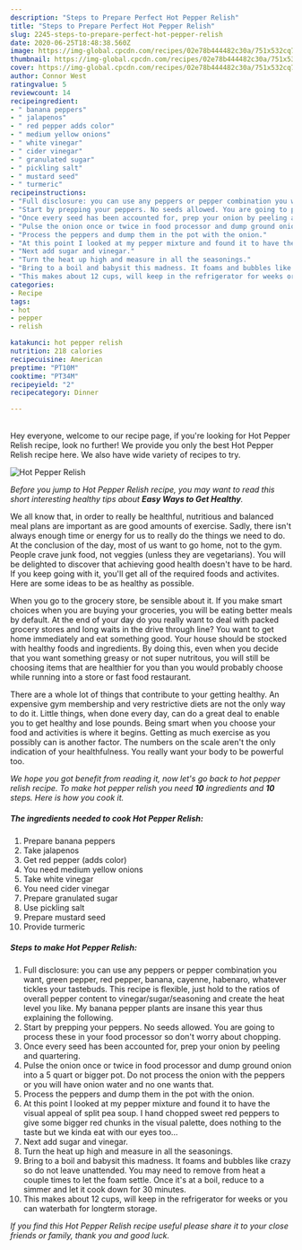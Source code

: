 ```yaml
---
description: "Steps to Prepare Perfect Hot Pepper Relish"
title: "Steps to Prepare Perfect Hot Pepper Relish"
slug: 2245-steps-to-prepare-perfect-hot-pepper-relish
date: 2020-06-25T18:48:38.560Z
image: https://img-global.cpcdn.com/recipes/02e78b444482c30a/751x532cq70/hot-pepper-relish-recipe-main-photo.jpg
thumbnail: https://img-global.cpcdn.com/recipes/02e78b444482c30a/751x532cq70/hot-pepper-relish-recipe-main-photo.jpg
cover: https://img-global.cpcdn.com/recipes/02e78b444482c30a/751x532cq70/hot-pepper-relish-recipe-main-photo.jpg
author: Connor West
ratingvalue: 5
reviewcount: 14
recipeingredient:
- " banana peppers"
- " jalapenos"
- " red pepper adds color"
- " medium yellow onions"
- " white vinegar"
- " cider vinegar"
- " granulated sugar"
- " pickling salt"
- " mustard seed"
- " turmeric"
recipeinstructions:
- "Full disclosure: you can use any peppers or pepper combination you want, green pepper, red pepper, banana, cayenne, habenaro, whatever tickles your tastebuds. This recipe is flexible, just hold to the ratios of overall pepper content to vinegar/sugar/seasoning and create the heat level you like. My banana pepper plants are insane this year thus explaining the following."
- "Start by prepping your peppers. No seeds allowed. You are going to process these in your food processor so don&#39;t worry about chopping."
- "Once every seed has been accounted for, prep your onion by peeling and quartering."
- "Pulse the onion once or twice in food processor and dump ground onion into a 5 quart or bigger pot. Do not process the onion with the peppers or you will have onion water and no one wants that."
- "Process the peppers and dump them in the pot with the onion."
- "At this point I looked at my pepper mixture and found it to have the visual appeal of split pea soup. I hand chopped sweet red peppers to give some bigger red chunks in the visual palette, does nothing to the taste but we kinda eat with our eyes too..."
- "Next add sugar and vinegar."
- "Turn the heat up high and measure in all the seasonings."
- "Bring to a boil and babysit this madness. It foams and bubbles like crazy so do not leave unattended. You may need to remove from heat a couple times to let the foam settle. Once it&#39;s at a boil, reduce to a simmer and let it cook down for 30 minutes."
- "This makes about 12 cups, will keep in the refrigerator for weeks or you can waterbath for longterm storage."
categories:
- Recipe
tags:
- hot
- pepper
- relish

katakunci: hot pepper relish 
nutrition: 218 calories
recipecuisine: American
preptime: "PT10M"
cooktime: "PT34M"
recipeyield: "2"
recipecategory: Dinner

---
```

<br>
Hey everyone, welcome to our recipe page, if you're looking for Hot Pepper Relish recipe, look no further! We provide you only the best Hot Pepper Relish recipe here. We also have wide variety of recipes to try.
<br>


![Hot Pepper Relish](https://img-global.cpcdn.com/recipes/02e78b444482c30a/751x532cq70/hot-pepper-relish-recipe-main-photo.jpg)

<i>Before you jump to Hot Pepper Relish recipe, you may want to read this short interesting healthy tips about <strong>Easy Ways to Get Healthy</strong>.</i>

We all know that, in order to really be healthful, nutritious and balanced meal plans are important as are good amounts of exercise. Sadly, there isn't always enough time or energy for us to really do the things we need to do. At the conclusion of the day, most of us want to go home, not to the gym. People crave junk food, not veggies (unless they are vegetarians). You will be delighted to discover that achieving good health doesn't have to be hard. If you keep going with it, you'll get all of the required foods and activites. Here are some ideas to be as healthy as possible.

When you go to the grocery store, be sensible about it. If you make smart choices when you are buying your groceries, you will be eating better meals by default. At the end of your day do you really want to deal with packed grocery stores and long waits in the drive through line? You want to get home immediately and eat something good. Your house should be stocked with healthy foods and ingredients. By doing this, even when you decide that you want something greasy or not super nutritous, you will still be choosing items that are healthier for you than you would probably choose while running into a store or fast food restaurant.

There are a whole lot of things that contribute to your getting healthy. An expensive gym membership and very restrictive diets are not the only way to do it. Little things, when done every day, can do a great deal to enable you to get healthy and lose pounds. Being smart when you choose your food and activities is where it begins. Getting as much exercise as you possibly can is another factor. The numbers on the scale aren't the only indication of your healthfulness. You really want your body to be powerful too. 


<i>We hope you got benefit from reading it, now let's go back to hot pepper relish recipe. To make hot pepper relish you need <strong>10</strong> ingredients and <strong>10</strong> steps. Here is how you cook it.
</i>

##### The ingredients needed to cook Hot Pepper Relish:

1. Prepare  banana peppers
1. Take  jalapenos
1. Get  red pepper (adds color)
1. You need  medium yellow onions
1. Take  white vinegar
1. You need  cider vinegar
1. Prepare  granulated sugar
1. Use  pickling salt
1. Prepare  mustard seed
1. Provide  turmeric


##### Steps to make Hot Pepper Relish:

1. Full disclosure: you can use any peppers or pepper combination you want, green pepper, red pepper, banana, cayenne, habenaro, whatever tickles your tastebuds. This recipe is flexible, just hold to the ratios of overall pepper content to vinegar/sugar/seasoning and create the heat level you like. My banana pepper plants are insane this year thus explaining the following.
1. Start by prepping your peppers. No seeds allowed. You are going to process these in your food processor so don&#39;t worry about chopping.
1. Once every seed has been accounted for, prep your onion by peeling and quartering.
1. Pulse the onion once or twice in food processor and dump ground onion into a 5 quart or bigger pot. Do not process the onion with the peppers or you will have onion water and no one wants that.
1. Process the peppers and dump them in the pot with the onion.
1. At this point I looked at my pepper mixture and found it to have the visual appeal of split pea soup. I hand chopped sweet red peppers to give some bigger red chunks in the visual palette, does nothing to the taste but we kinda eat with our eyes too...
1. Next add sugar and vinegar.
1. Turn the heat up high and measure in all the seasonings.
1. Bring to a boil and babysit this madness. It foams and bubbles like crazy so do not leave unattended. You may need to remove from heat a couple times to let the foam settle. Once it&#39;s at a boil, reduce to a simmer and let it cook down for 30 minutes.
1. This makes about 12 cups, will keep in the refrigerator for weeks or you can waterbath for longterm storage.


<i>If you find this Hot Pepper Relish recipe useful please share it to your close friends or family, thank you and good luck.</i>
